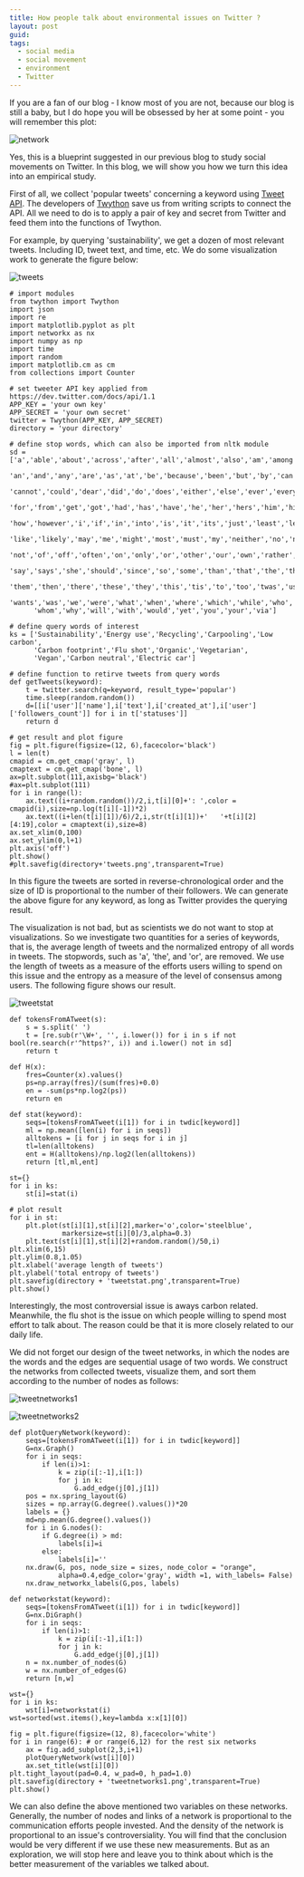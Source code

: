 ```yaml
---
title: How people talk about environmental issues on Twitter ?
layout: post
guid: 
tags:
  - social media
  - social movement
  - environment
  - Twitter
---
```



If you are a fan of our blog - I know most of you are not, because our blog is still a baby, but I do hope you will be obsessed by her at some point - you will remember this plot:

![network](/media/files/2014-02-17-Rat-elephant-and-tortoise-on-social-media/network.png)

Yes, this is a blueprint suggested in our previous blog to study social movements on Twitter. In this blog, we will show you how we turn this idea into an empirical study.

First of all, we collect 'popular tweets' concerning a keyword using [Tweet API](https://dev.twitter.com/docs/api/1.1). The developers of [Twython](http://twython.readthedocs.org/en/latest/) save us from writing scripts to connect the API. All we need to do is to apply a pair of key and secret from Twitter and feed them into the functions of Twython.

For example, by querying 'sustainability', we get  a dozen of most relevant tweets. Including ID, tweet text, and time, etc. We do some visualization work to generate the figure below:

![tweets](/media/files/2014-02-19-How-people-talk-about-environmental-issues-on-Twitter/tweets.png)

    # import modules
	from twython import Twython
    import json
    import re
    import matplotlib.pyplot as plt
    import networkx as nx
    import numpy as np
    import time
    import random
    import matplotlib.cm as cm
    from collections import Counter
	
	# set tweeter API key applied from https://dev.twitter.com/docs/api/1.1
    APP_KEY = 'your own key'
    APP_SECRET = 'your own secret'
    twitter = Twython(APP_KEY, APP_SECRET)
	directory = 'your directory'
	
	# define stop words, which can also be imported from nltk module
    sd = ['a','able','about','across','after','all','almost','also','am','among',
          'an','and','any','are','as','at','be','because','been','but','by','can',
          'cannot','could','dear','did','do','does','either','else','ever','every',
          'for','from','get','got','had','has','have','he','her','hers','him','his',
          'how','however','i','if','in','into','is','it','its','just','least','let',
          'like','likely','may','me','might','most','must','my','neither','no','nor',
          'not','of','off','often','on','only','or','other','our','own','rather','said',
          'say','says','she','should','since','so','some','than','that','the','their',
          'them','then','there','these','they','this','tis','to','too','twas','us',
          'wants','was','we','were','what','when','where','which','while','who',
          'whom','why','will','with','would','yet','you','your','via']
		  
    # define query words of interest
    ks = ['Sustainability','Energy use','Recycling','Carpooling','Low carbon',
          'Carbon footprint','Flu shot','Organic','Vegetarian',
          'Vegan','Carbon neutral','Electric car']
		  
	# define function to retirve tweets from query words
    def getTweets(keyword):
        t = twitter.search(q=keyword, result_type='popular')
        time.sleep(random.random())
        d=[[i['user']['name'],i['text'],i['created_at'],i['user']['followers_count']] for i in t['statuses']]
        return d
		
	# get result and plot figure
    fig = plt.figure(figsize=(12, 6),facecolor='black')
    l = len(t)
    cmapid = cm.get_cmap('gray', l)
    cmaptext = cm.get_cmap('bone', l)
    ax=plt.subplot(111,axisbg='black')
    #ax=plt.subplot(111)
    for i in range(l):
        ax.text((i+random.random())/2,i,t[i][0]+': ',color = cmapid(i),size=np.log(t[i][-1])*2)
        ax.text((i+len(t[i][1])/6)/2,i,str(t[i][1])+'   '+t[i][2][4:19],color = cmaptext(i),size=8)
    ax.set_xlim(0,100)
    ax.set_ylim(0,l+1)
    plt.axis('off')
    plt.show()
    #plt.savefig(directory+'tweets.png',transparent=True)

In this figure the tweets are sorted in reverse-chronological order and the size of ID is proportional to the number of their followers.  We can generate the above figure for any keyword, as long as Twitter provides the querying result.

The visualization is not bad, but as scientists we do not want to stop at visualizations. So we investigate two quantities for a series of keywords, that is, the average length of tweets and the normalized entropy of all words in tweets. The stopwords, such as 'a', 'the', and 'or', are removed. We use the length of tweets as a measure of the efforts users willing to spend on this issue and the entropy as a measure of the level of consensus among users. The following figure shows our result.

![tweetstat](/media/files/2014-02-19-how-people-talk-about-environmental-issues-on-Twitter/tweetstat.png)

    def tokensFromATweet(s):
        s = s.split(' ')
        t = [re.sub(r'\W+', '', i.lower()) for i in s if not bool(re.search(r'^https?', i)) and i.lower() not in sd]
        return t
		
    def H(x):
        fres=Counter(x).values()
        ps=np.array(fres)/(sum(fres)+0.0)
        en = -sum(ps*np.log2(ps))
        return en
		
    def stat(keyword):
        seqs=[tokensFromATweet(i[1]) for i in twdic[keyword]]
        ml = np.mean([len(i) for i in seqs])
        alltokens = [i for j in seqs for i in j]
        tl=len(alltokens)
        ent = H(alltokens)/np.log2(len(alltokens))
        return [tl,ml,ent]
		
    st={}
    for i in ks:
        st[i]=stat(i)
		
	# plot result
    for i in st:
        plt.plot(st[i][1],st[i][2],marker='o',color='steelblue',
                 markersize=st[i][0]/3,alpha=0.3)
        plt.text(st[i][1],st[i][2]+random.random()/50,i)
    plt.xlim(6,15)
    plt.ylim(0.8,1.05)
    plt.xlabel('average length of tweets')
    plt.ylabel('total entropy of tweets')
    plt.savefig(directory + 'tweetstat.png',transparent=True)
    plt.show()

Interestingly,  the most controversial issue is aways carbon related. Meanwhile, the flu shot is the issue on which people willing to spend most effort to talk about. The reason could be that it is more closely related to our daily life. 

We did not forget our design of the tweet networks, in which the nodes are the words and the edges are sequential usage of two words. We construct the networks from collected tweets, visualize them, and sort them according to the number of nodes as follows:

![tweetnetworks1](/media/files/2014-02-19-How-people-talk-about-environmental-issues-on-Twitter/tweetnetworks1.png)

![tweetnetworks2](/media/files/2014-02-19-How-people-talk-about-environmental-issues-on-Twitter/tweetnetworks2.png)

	def plotQueryNetwork(keyword):
        seqs=[tokensFromATweet(i[1]) for i in twdic[keyword]]
        G=nx.Graph()
        for i in seqs:
            if len(i)>1:
                k = zip(i[:-1],i[1:])
                for j in k:
                    G.add_edge(j[0],j[1])
        pos = nx.spring_layout(G) 
        sizes = np.array(G.degree().values())*20
        labels = {}
        md=np.mean(G.degree().values())
        for i in G.nodes():
            if G.degree(i) > md:
                labels[i]=i
            else:
                labels[i]=''
        nx.draw(G, pos, node_size = sizes, node_color = "orange",
                alpha=0.4,edge_color='gray', width =1, with_labels= False) 
        nx.draw_networkx_labels(G,pos, labels)
		
    def networkstat(keyword):
        seqs=[tokensFromATweet(i[1]) for i in twdic[keyword]]
        G=nx.DiGraph()
        for i in seqs:
            if len(i)>1:
                k = zip(i[:-1],i[1:])
                for j in k:
                    G.add_edge(j[0],j[1])
        n = nx.number_of_nodes(G)
        w = nx.number_of_edges(G)
        return [n,w]
	
    wst={}
    for i in ks:
        wst[i]=networkstat(i)
    wst=sorted(wst.items(),key=lambda x:x[1][0])
	
    fig = plt.figure(figsize=(12, 8),facecolor='white')
    for i in range(6): # or range(6,12) for the rest six networks
        ax = fig.add_subplot(2,3,i+1)
        plotQueryNetwork(wst[i][0])
        ax.set_title(wst[i][0])
    plt.tight_layout(pad=0.4, w_pad=0, h_pad=1.0)
    plt.savefig(directory + 'tweetnetworks1.png',transparent=True)
    plt.show()

We can also define the above mentioned two variables on these networks. Generally, the number of nodes and links of a network is proportional to the communication efforts people invested. And the density of the network is proportional to an issue's controversiality. You will find that the conclusion would be very different if we use these new measurements. But as an exploration, we will stop here and leave you to think about which is the better measurement of the variables we talked about.
